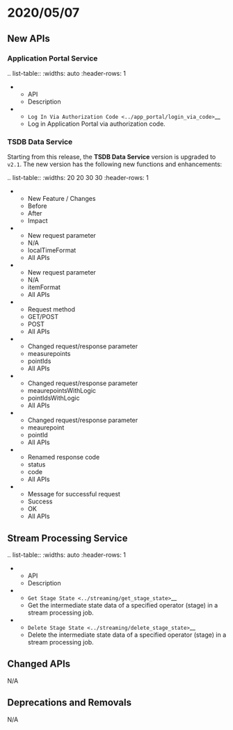 # 2020/05/07

## New APIs

### Application Portal Service

.. list-table::
   :widths: auto
   :header-rows: 1

   * - API
     - Description
   * - `Log In Via Authorization Code <../app_portal/login_via_code>`__
     - Log in Application Portal via authorization code.

### TSDB Data Service

Starting from this release, the **TSDB Data Service** version is upgraded to ``v2.1``. The new version has the following new functions and enhancements:

.. list-table::
   :widths: 20 20 30 30
   :header-rows: 1

   * - New Feature / Changes
     - Before
     - After
     - Impact
   * - New request parameter
     - N/A
     - localTimeFormat
     - All APIs
   * - New request parameter
     - N/A
     - itemFormat
     - All APIs
   * - Request method
     - GET/POST
     - POST
     - All APIs
   * - Changed request/response parameter
     - measurepoints
     - pointIds
     - All APIs
   * - Changed request/response parameter
     - meaurepointsWithLogic
     - pointIdsWithLogic
     - All APIs
   * - Changed request/response parameter
     - meaurepoint
     - pointId
     - All APIs
   * - Renamed response code
     - status
     - code
     - All APIs
   * - Message for successful request
     - Success
     - OK
     - All APIs


## Stream Processing Service

.. list-table::
   :widths: auto
   :header-rows: 1

   * - API
     - Description
   * - `Get Stage State <../streaming/get_stage_state>`__
     - Get the intermediate state data of a specified operator (stage) in a stream processing job.
   * - `Delete Stage State <../streaming/delete_stage_state>`__
     - Delete the intermediate state data of a specified operator (stage) in a stream processing job.

## Changed APIs

N/A


## Deprecations and Removals

N/A


<!--end-->
